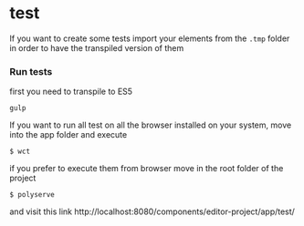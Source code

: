 # test
If you want to create some tests import your elements from the `.tmp` folder in order to have the transpiled version of them

### Run tests
first you need to transpile to ES5
```
gulp
```

If you want to run all test on all the browser installed on your system, move into the app folder and execute
```
$ wct
```

if you prefer to execute them from browser
move in the root folder of the project
```
$ polyserve
```
and visit this link http://localhost:8080/components/editor-project/app/test/
